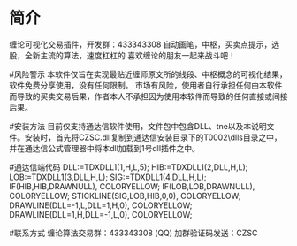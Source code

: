 # 简介
缠论可视化交易插件，开发群：433343308
自动画笔，中枢，买卖点提示，选股，全新主流的算法，速度杠杠的
喜欢缠论的朋友一起来战斗吧！

#风险警示
本软件仅旨在实现最贴近缠师原文所的线段、中枢概念的可视化结果，软件免费分享使用，没有任何限制。
市场有风险，使用者自行承担任何由本软件而导致的买卖交易后果，作者本人不承担因为使用本软件而导致的任何直接或间接后果。

#安装方法
目前仅支持通达信软件使用，文件包中包含DLL、tne以及本说明文件。安装时，首先将CZSC.dll复制到通达信安装目录下的T0002\dlls目录之中，
并在通达信公式管理器中将本dll加载到1号dll插件之中。

#通达信端代码
DLL:=TDXDLL1(1,H,L,5);
HIB:=TDXDLL1(2,DLL,H,L);
LOB:=TDXDLL1(3,DLL,H,L);
SIG:=TDXDLL1(4,DLL,H,L);
IF(HIB,HIB,DRAWNULL), COLORYELLOW;
IF(LOB,LOB,DRAWNULL), COLORYELLOW;
STICKLINE(SIG,LOB,HIB,0,0), COLORYELLOW;
DRAWLINE(DLL=-1,L,DLL=1,H,0), COLORYELLOW;
DRAWLINE(DLL=1,H,DLL=-1,L,0), COLORYELLOW;

#联系方式
缠论算法交易群：433343308 (QQ)
加群验证码发送：CZSC
